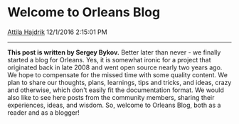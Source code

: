 Welcome to Orleans Blog
=======================

[Attila Hajdrik](https://github.com/attilah)
12/1/2016 2:15:01 PM

* * * * *

**This post is written by Sergey Bykov.** Better later than never - we finally started a blog for Orleans.
Yes, it is somewhat ironic for a project that originated back in late 2008 and went open source nearly two years ago.
We hope to compensate for the missed time with some quality content.
We plan to share our thoughts, plans, learnings, tips and tricks, and ideas, crazy and otherwise, which don't easily fit the documentation format.
We would also like to see here posts from the community members, sharing their experiences, ideas, and wisdom.
So, welcome to Orleans Blog, both as a reader and as a blogger!
